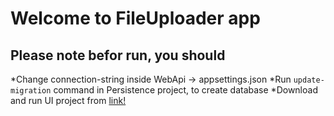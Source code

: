 # Welcome to FileUploader app

## Please note befor run, you should
*Change connection-string inside WebApi -> appsettings.json
*Run `update-migration` command in Persistence project, to create database
*Download and run UI project from [link!](https://github.com/anorboev/FileUploaderUI)
